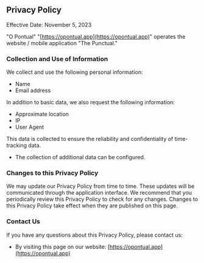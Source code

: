 ## Privacy Policy

Effective Date: November 5, 2023

"O Pontual" "[https://opontual.app](https://opontual.app)" operates the website / mobile application "The Punctual."

### Collection and Use of Information

We collect and use the following personal information:
- Name
- Email address

In addition to basic data, we also request the following information:
- Approximate location
- IP
- User Agent

This data is collected to ensure the reliability and confidentiality of time-tracking data.

* The collection of additional data can be configured.

### Changes to this Privacy Policy

We may update our Privacy Policy from time to time. These updates will be communicated through the application interface.
We recommend that you periodically review this Privacy Policy to check for any changes. Changes to this Privacy Policy take effect when they are published on this page.

### Contact Us

If you have any questions about this Privacy Policy, please contact us:
- By visiting this page on our website: [https://opontual.app](https://opontual.app)
